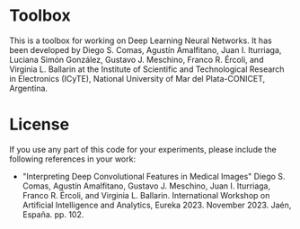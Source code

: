 # Toolbox

This is a toolbox for working on Deep Learning Neural Networks. It has been developed by Diego S. Comas, Agustín Amalfitano, Juan I. Iturriaga, Luciana Simón González, Gustavo J. Meschino, Franco R. Ércoli, and Virginia L. Ballarin at the Institute of Scientific and Technological Research in Electronics (ICyTE), National University of Mar del Plata-CONICET, Argentina.

# License

If you use any part of this code for your experiments, please include the following references in your work:

- "Interpreting Deep Convolutional Features in Medical Images"
  Diego S. Comas, Agustín Amalfitano, Gustavo J. Meschino, Juan I. Iturriaga, Franco R. Ércoli, and Virginia L. Ballarin.
  International Workshop on Artificial Intelligence and Analytics, Eureka 2023. November 2023. Jaén, España. pp. 102.
